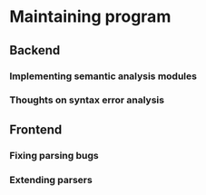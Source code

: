 # Maintaining program

## Backend

### Implementing semantic analysis modules

### Thoughts on syntax error analysis

## Frontend

### Fixing parsing bugs

### Extending parsers
